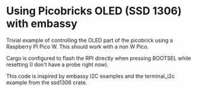 # Using Picobricks OLED (SSD 1306) with embassy

Trivial example of controlling the OLED part of the picobrick using a Raspberry
PI Pico W. This should work with a non W Pico.

Cargo is configured to flash the RPI directly when pressing BOOTSEL while
resetting (I don't have a probe right now).

This code is inspired by embassy I2C examples and the terminal_i2c example from the ssd1306
crate.
